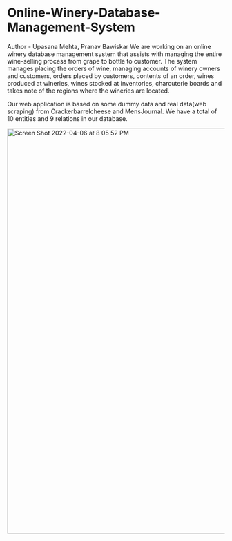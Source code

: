 # Online-Winery-Database-Management-System
Author - Upasana Mehta, Pranav Bawiskar
We are working on an online winery database management system that assists with managing the entire wine-selling process from grape to bottle to customer. 
The system manages placing the orders of wine, managing accounts of winery owners and customers, orders placed by customers, contents of an order, 
wines produced at wineries, wines stocked at inventories, charcuterie boards and takes note of the regions where the wineries are located.

Our web application is based on some dummy data and real data(web scraping) from Crackerbarrelcheese and MensJournal. We have a total of 10 entities 
and 9 relations in our database.

<img width="939" alt="Screen Shot 2022-04-06 at 8 05 52 PM" src="https://user-images.githubusercontent.com/100051979/162094339-4d93c0bd-0a82-43d2-a3bd-b75e970f0d9b.png">

